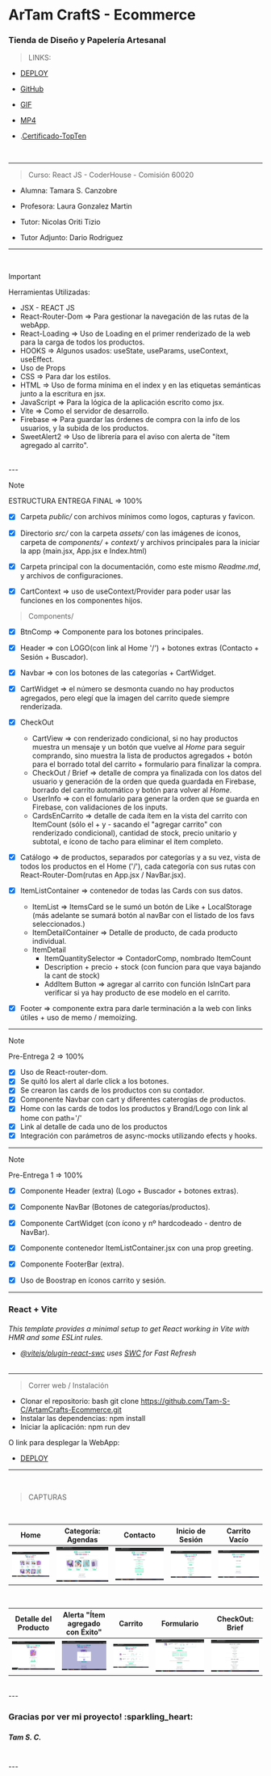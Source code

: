 <h1>ArTam CraftS - Ecommerce</h1>
<h3>Tienda de Diseño y Papelería Artesanal </h3>

> LINKS:

* [DEPLOY](https://tam-s-c.github.io/ArtamCrafts-Ecommerce/) 

* [GitHub](https://github.com/Tam-S-C/ArtamCrafts-Ecommerce)

* [GIF](https://drive.google.com/file/d/1ThdLtC8saNLauPwB9nOo53UXHFYm10E-/view?usp=sharing)

* [MP4](https://drive.google.com/file/d/1pySEPA8fCn9KWKmDcm-UkP3RCABIpMAZ/view?usp=sharing)

* .[Certificado-TopTen](https://www.coderhouse.com/ar/certificados/66f716c14adcbaf2695292c5?lang=es)

<br>

---

> Curso: React JS - CoderHouse - Comisión 60020

* Alumna: Tamara S. Canzobre

* Profesora: Laura Gonzalez Martin
* Tutor: Nicolas Oriti Tizio
* Tutor Adjunto: Dario Rodriguez

---

<br>

> [!IMPORTANT]
> Herramientas Utilizadas:

* JSX - REACT JS
* React-Router-Dom => Para gestionar la navegación de las rutas de la webApp.
* React-Loading => Uso de Loading en el primer renderizado de la web para la carga de todos los productos.
* HOOKS => Algunos usados: useState, useParams, useContext, useEffect.
* Uso de Props
* CSS => Para dar los estilos.
* HTML => Uso de forma mínima en el index y en las etiquetas semánticas junto a la escritura en jsx.
* JavaScript => Para la lógica de la aplicación escrito como jsx.
* Vite => Como el servidor de desarrollo.
* Firebase => Para guardar las órdenes de compra con la info de los usuarios, y la subida de los productos.
* SweetAlert2 => Uso de librería para el aviso con alerta de "ítem agregado al carrito".

<br>
---

> [!NOTE] 
> ESTRUCTURA
> ENTREGA FINAL => 100%


- [x] Carpeta *public/* con archivos mínimos como logos, capturas y favicon.

- [x] Directorio *src/* con la carpeta *assets/* con las imágenes de íconos, carpeta de *components/* + *context/* y archivos principales para la iniciar la app (main.jsx, App.jsx e Index.html)

- [x] Carpeta principal con la documentación, como este mismo *Readme.md*, y archivos de configuraciones.

- [x] CartContext => uso de useContext/Provider para poder usar las funciones en los componentes hijos.

> Components/

- [x] BtnComp => Componente para los botones principales.

- [x] Header => con LOGO(con link al Home '/') + botones extras (Contacto + Sesión + Buscador).

- [x] Navbar => con los botones de las categorías + CartWidget.

- [x] CartWidget => el número se desmonta cuando no hay productos agregados, 
pero elegí que la imagen del carrito quede siempre renderizada.

- [x] CheckOut
    *   CartView => con renderizado condicional, si no hay productos muestra un mensaje y un botón que vuelve al *Home* para seguir comprando, sino muestra la lista de productos agregados + botón para el borrado total del carrito + formulario para finalizar la compra.
    *   CheckOut / Brief => detalle de compra ya finalizada con los datos del usuario y generación de la orden que queda guardada en Firebase, borrado del carrito automático y botón para volver al *Home*.
    *   UserInfo => con el fomulario para generar la orden que se guarda en Firebase, con validaciones de los inputs.
    *   CardsEnCarrito => detalle de cada ítem en la vista del carrito con ItemCount (sólo el + y - sacando el "agregar carrito" con renderizado condicional), cantidad de stock, precio unitario y subtotal, e ícono de tacho para eliminar el ítem completo.

- [x] Catálogo => de productos, separados por categorías y a su vez, 
vista de todos los productos en el Home ('/'), cada categoría con sus rutas con React-Router-Dom(rutas en App.jsx / NavBar.jsx).

- [x] ItemListContainer => contenedor de todas las Cards con sus datos.
    * ItemList => ItemsCard se le sumó un botón de Like + LocalStorage (más adelante se sumará botón al navBar con el listado de los favs seleccionados.)
    * ItemDetailContainer => Detalle de producto, de cada producto individual.
    * ItemDetail
        * ItemQuantitySelector => ContadorComp, nombrado ItemCount
        * Description + precio + stock (con funcion para que vaya bajando la cant de stock)
        * AddItem Button => agregar al carrito con función IsInCart para verificar si ya hay producto de ese modelo en el carrito.

- [x] Footer => componente extra para darle terminación a la web con links útiles + uso de memo / memoizing.


---

> [!NOTE]
> Pre-Entrega 2 => 100%

- [x] Uso de React-router-dom.
- [x] Se quitó los alert al darle click a los botones.
- [x] Se crearon las cards de los productos con su contador.
- [x] Componente Navbar con cart y diferentes caterogías de productos.
- [x] Home con las cards de todos los productos y Brand/Logo con link al home con path='/'
- [x] Link al detalle de cada uno de los productos
- [x] Integración con parámetros de async-mocks utilizando efects y hooks.

---

> [!NOTE]
> Pre-Entrega 1 => 100%

- [x] Componente Header (extra) (Logo + Buscador + botones extras).
- [x] Componente NavBar (Botones de categorías/productos).
- [x] Componente CartWidget (con ícono y nº hardcodeado - dentro de NavBar).
- [x] Componente contenedor ItemListContainer.jsx con una prop greeting.
- [x] Componente FooterBar (extra). 
- [x] Uso de Boostrap en íconos carrito y sesión. 


---------

<h3>React + Vite</h3> 

<h6>This template provides a minimal setup to get React working in Vite with HMR and some ESLint rules.
  
- [@vitejs/plugin-react-swc](https://github.com/vitejs/vite-plugin-react-swc) uses [SWC](https://swc.rs/) for Fast Refresh</h6>

---

> Correr web / Instalación

* Clonar el repositorio: bash git clone https://github.com/Tam-S-C/ArtamCrafts-Ecommerce.git
* Instalar las dependencias: npm install
* Iniciar la aplicación: npm run dev

O link para desplegar la WebApp:
* [DEPLOY](https://tam-s-c.github.io/ArtamCrafts-Ecommerce/) 

---
<br>

> CAPTURAS

<br>

| **Home** | **Categoría: Agendas** | **Contacto** | **Inicio de Sesión** | **Carrito Vacío** |
|:--:|:--:|:--:|:--:|:--:|
| ![Home](https://github.com/Tam-S-C/ArtamCrafts-Ecommerce/blob/main/src/assets/capturas/home.png?raw=true) | ![Categorías](https://github.com/Tam-S-C/ArtamCrafts-Ecommerce/blob/main/src/assets/capturas/catAgendas.png?raw=true) | ![Contacto](https://github.com/Tam-S-C/ArtamCrafts-Ecommerce/blob/main/src/assets/capturas/contacto.png?raw=true) | ![Sesion](https://github.com/Tam-S-C/ArtamCrafts-Ecommerce/blob/main/src/assets/capturas/sesion.png?raw=true) | ![Carrito Vacío](https://github.com/Tam-S-C/ArtamCrafts-Ecommerce/blob/main/src/assets/capturas/carritoVacio.png?raw=true) |

<br>

| **Detalle del Producto** | **Alerta "Ítem agregado con Éxito"** | **Carrito** | **Formulario** | **CheckOut: Brief** |
|:--:|:--:|:--:|:--:|:--:|
| ![Detalle](https://github.com/Tam-S-C/ArtamCrafts-Ecommerce/blob/main/src/assets/capturas/detalle.png?raw=true) | ![Alerta](https://github.com/Tam-S-C/ArtamCrafts-Ecommerce/blob/main/src/assets/capturas/alerta.png?raw=true) | ![Carrito](https://github.com/Tam-S-C/ArtamCrafts-Ecommerce/blob/main/src/assets/capturas/carrito.png?raw=true) | ![Form](https://github.com/Tam-S-C/ArtamCrafts-Ecommerce/blob/main/src/assets/capturas/form.png?raw=true) | ![Brief](https://github.com/Tam-S-C/ArtamCrafts-Ecommerce/blob/main/src/assets/capturas/brief.png?raw=true) |

<br>
---
<br>

<h3>Gracias por ver mi proyecto! :sparkling_heart: <h3>
<h5>Tam S. C.</h5>

<br>
---
